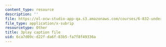 ```yaml
---
content_type: resource
description: ''
file: https://ol-ocw-studio-app-qa.s3.amazonaws.com/courses/6-832-underactuated-robotics-spring-2009/6ca7d09cd22fda6f83b5fa7f8f49336a_-RRYZ-b9NpI.srt
file_type: application/x-subrip
resourcetype: Other
title: 3play caption file
uid: 6ca7d09c-d22f-da6f-83b5-fa7f8f49336a
---
```

